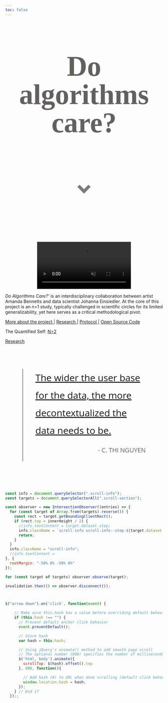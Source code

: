 ```yaml
---
toc: false
---
```


<link rel="stylesheet" href="https://fonts.googleapis.com/css2?family=Libre+Barcode+128+Text&display=swap">


<style>
@import url('https://fonts.googleapis.com/css2?family=family=Libre+Barcode+128+Text&display=swap');
@import url('https://fonts.googleapis.com/css2?family=Poppins:ital,wght@0,100;0,200;0,300;0,400;0,500;0,600;0,700;0,800;0,900;1,100;1,200;1,300;1,400;1,500;1,600;1,700;1,800;1,900&display=swap');
@import "compass/css3";
@import url("https://fonts.googleapis.com/css2?family=Advent+Pro:ital,wght@0,100..900;1,100..900&display=swap");
@import url('https://fonts.googleapis.com/css2?family=Open+Sans:ital,wght@0,300..800;1,300..800&family=Poppins:ital,wght@0,100;0,200;0,300;0,400;0,500;0,600;0,700;0,800;0,900;1,100;1,200;1,300;1,400;1,500;1,600;1,700;1,800;1,900&display=swap');
@import url("https://fonts.googleapis.com/css?family=Glegoo");
:root {
  --apricot-200: #fdece2;
  --apricot-300: #fcddc9;
  --apricot-400: #FBCEB1;
  --apricot-800: #f9b080;
  --apricot-900: #f7a068;
}
@font-face {
  font-family: "Kalam";
  src: url('${await kalam.url()}');
}

.hero {
  display: flex;
  flex-direction: column;
  align-items: center;
  font-family: "Poppins";
  margin: 0rem;
  text-wrap: balance;
  text-align: center;
}

.hero h1 {
  margin: 4rem 0;
  font-family: "Poppins";
  padding-bottom: 5rem;
  padding-top: 2rem;
  max-width: none;
  text-align: center;
  /* font-weight: 900; */
  line-height: 1;
  /*background: linear-gradient(30deg, var(   --theme-foreground-faint), currentColor);
  -webkit-background-clip: text;
  -webkit-text-fill-color: transparent;
  background-clip: text;*/
  font-size: 5em;
  color: #636160;
  text-align: center;

}


.hero h2 {
  margin: 0;
  max-width: 34em;
  font-size: 20px;
  font-style: initial;
  font-weight: 500;
  line-height: 1.5;
  color: var(--apricot-900);
}

@media (min-width: 640px) {
  .hero h1 {
    font-size: 90px;
  }
}
.button {
  position: relative;
  z-index: 1;
  background: var(--apricot-900);
  border: 3px solid;
  border-color: var(--apricot-400);
  border-radius: 0.75rem;
  color: var(--apricot-300);
  padding: 0.75rem 1rem;
  text-decoration: none;
  transition: 250ms ease-in-out;
  transition-property: all;
}

.button:hover,
.button:focus {
  color: var(--apricot-200);
  background-color: var(--apricot-800);
  transform: scale(1.1);
}

.text {
  filter: drop-shadow(0 0 1px currentcolor);
}

.button:after {
  content: "";
  position: absolute;
  z-index: -1;
  inset: 0;
  opacity: 0.6;
  border-radius: inherit;
  box-shadow: 0 0 1em 0.5em var(--apricot-300);
  transition: 250ms ease-in-out;
  transition-property: opacity;
}

.button:hover::after,
.button:focus::after {
  opacity: 0.6;
}


.scroll-container {
  position: relative;
  margin: 1rem auto;
  font-family: var(--sans-serif);
}

.scroll-info {
  position: sticky;
  aspect-ratio: 16 / 9;
  top: calc((100% - 9 / 16 * 100vw) / 2);
  margin: 0 auto;
  display: flex;
  align-items: center;
  justify-content: center;
  font-size: 64px;
  transition: ease background-color 0.5s;
  background-color: black;
}

.scroll-info--step-1 {
  background-color:   var(--theme-background);
}

.scroll-info--step-2 {
  background-color:  var(--theme-background)
}

.scroll-info--step-3 {
  background-color:  var(--theme-background)
}

.scroll-info--step-4 {
  background-color:  var(--theme-background);
}

.scroll-section {
  position: relative;
  aspect-ratio: 16 / 8;
  margin: 0rem 0;
  display: flex;
  align-items: start;
  justify-content: center;
 /*border: solid 1px var(--theme-foreground-focus);*/
  background: color-mix(in srgb, var(--theme-foreground-focus) 5%, transparent);
  padding: 0rem;
  ÷box-sizing: border-box;
  background-color:  var(--theme-background);
}

blockquote {
  position: relative;
  margin: 80px auto;
  width: 70%;
  font-size: 30px;
  line-height: 56px;
  padding-left: 40px;
  border-left: 2px solid #7B7B7B;
  font-family: "Open Sans"

}

blockquote span {
  display: block;
  text-align: right;
  font-size: 20px;
  line-height: 30px;
  margin-top: 10px;
  text-transform: uppercase;
}

blockquote.tweet-this:hover a {
  opacity: 0.5;
  transition: opacity 0.2s ease;
  text-decoration: none;
}

blockquote.tweet-this .tweet-quote {
  position: absolute;
  top: 50%;
  left: 50%;
  width: 80%;
  height: 26px;
  margin-top: -13px;
  margin-left: -36px;
  transition: all 0.2s ease;
}


html {
    scroll-behavior: smooth;

}

.arrow {
  border: solid #7B7B7B;
  border-width: 0 10px 10px 0;
  display: inline-block;
  padding: 10px;

}

.down {
  transform: rotate(45deg);
  -webkit-transform: rotate(45deg);
}
</style>




<section class="scroll-container">
 <div class="scroll-section" data-step="1" style="padding-bottom: 10rem">
   <div class=" hero">
  <h1>Do algorithms care?</h1>
    <center>
  <a href="#section2">  <i class="arrow down"></i> </a>
  </center>
  </div>
  </div>
<div class="scroll-section" data-step="2" id="section2">
<div class="row">
  <div>
  <center>
  <video src="images/contraction_transparent.mp4" alt="drawing" width="300" autoplay muted loop type="video/mp4"> </video></center>
  </center>
  </div>
<p><i>Do Algorithms Care?'</i> is an interdisciplinary collaboration between artist Amanda Bennetts and data scientist Johanna Einsiedler. At the core of this project is an n=1 study, typically challenged in scientific circles for its limited generalizability, yet here serves as a critical methodological pivot. 
</p>
<p>  <a href="/about">More about the project </a>  |  <a href="/research">Research </a> |  <a href="/protocol">Protocol </a> | <a href="/code">Open Source Code </a></p>

<p> The Quantified Self:     <a href="/n=2">N=2 </a> </p>


  <div class="column"></div>
    <a href="/research">Research </a>
 

  <div class="column"></div>
</div>
</div>

  <div class="scroll-section" data-step="3" id="section3">
  <blockquote class="tweet-this"><a href = "https://issues.org/limits-of-data-nguyen/">
The wider the user base for the data, the more decontextualized the data needs to be. </a><span><p>- C. Thi Nguyen </span></p>
</div>
  </div>
  </div>
 
  <!-- <div class="scroll-section" data-step="3">STEP 3</div>
  <div class="scroll-section" data-step="4">STEP 4</div> -->
</section>

```js
const info = document.querySelector(".scroll-info");
const targets = document.querySelectorAll(".scroll-section");

const observer = new IntersectionObserver((entries) => {
  for (const target of Array.from(targets).reverse()) {
    const rect = target.getBoundingClientRect();
    if (rect.top < innerHeight / 2) {
      //info.textContent = target.dataset.step;
      info.className = `scroll-info scroll-info--step-${target.dataset.step}`;
      return;
    }
  }
  info.className = "scroll-info";
  //info.textContent = 
}, {
  rootMargin: "-50% 0% -50% 0%"
});

for (const target of targets) observer.observe(target);

invalidation.then(() => observer.disconnect());



$("arrow down").on('click', function(event) {

    // Make sure this.hash has a value before overriding default behavior
    if (this.hash !== "") {
      // Prevent default anchor click behavior
      event.preventDefault();

      // Store hash
      var hash = this.hash;

      // Using jQuery's animate() method to add smooth page scroll
      // The optional number (800) specifies the number of milliseconds it takes to scroll to the specified area
      $('html, body').animate({
        scrollTop: $(hash).offset().top
      }, 800, function(){

        // Add hash (#) to URL when done scrolling (default click behavior)
        window.location.hash = hash;
      });
    } // End if
  });;
```

